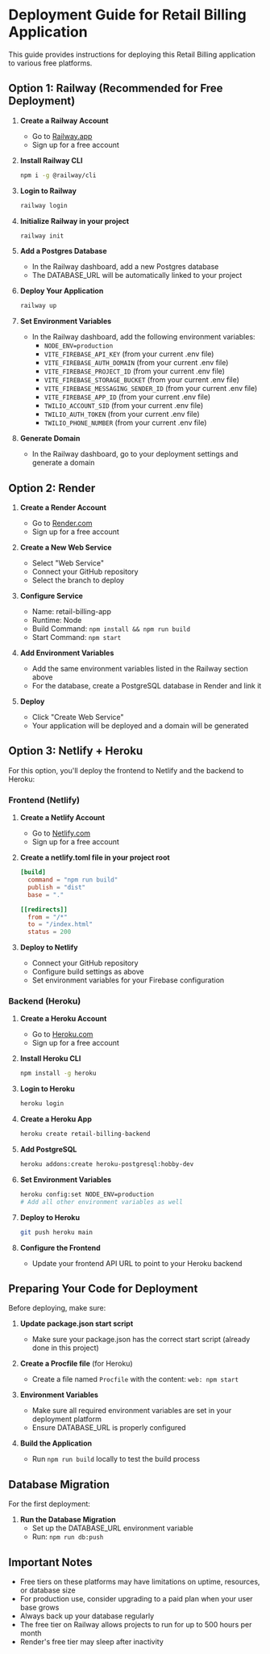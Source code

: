 # Deployment Guide for Retail Billing Application

This guide provides instructions for deploying this Retail Billing application to various free platforms.

## Option 1: Railway (Recommended for Free Deployment)

1. **Create a Railway Account**
   - Go to [Railway.app](https://railway.app/)
   - Sign up for a free account

2. **Install Railway CLI**
   ```bash
   npm i -g @railway/cli
   ```

3. **Login to Railway**
   ```bash
   railway login
   ```

4. **Initialize Railway in your project**
   ```bash
   railway init
   ```

5. **Add a Postgres Database**
   - In the Railway dashboard, add a new Postgres database
   - The DATABASE_URL will be automatically linked to your project

6. **Deploy Your Application**
   ```bash
   railway up
   ```

7. **Set Environment Variables**
   - In the Railway dashboard, add the following environment variables:
     - `NODE_ENV=production`
     - `VITE_FIREBASE_API_KEY` (from your current .env file)
     - `VITE_FIREBASE_AUTH_DOMAIN` (from your current .env file)
     - `VITE_FIREBASE_PROJECT_ID` (from your current .env file)
     - `VITE_FIREBASE_STORAGE_BUCKET` (from your current .env file)
     - `VITE_FIREBASE_MESSAGING_SENDER_ID` (from your current .env file)
     - `VITE_FIREBASE_APP_ID` (from your current .env file)
     - `TWILIO_ACCOUNT_SID` (from your current .env file)
     - `TWILIO_AUTH_TOKEN` (from your current .env file)
     - `TWILIO_PHONE_NUMBER` (from your current .env file)

8. **Generate Domain**
   - In the Railway dashboard, go to your deployment settings and generate a domain

## Option 2: Render

1. **Create a Render Account**
   - Go to [Render.com](https://render.com/)
   - Sign up for a free account

2. **Create a New Web Service**
   - Select "Web Service"
   - Connect your GitHub repository
   - Select the branch to deploy

3. **Configure Service**
   - Name: retail-billing-app
   - Runtime: Node
   - Build Command: `npm install && npm run build`
   - Start Command: `npm start`

4. **Add Environment Variables**
   - Add the same environment variables listed in the Railway section above
   - For the database, create a PostgreSQL database in Render and link it

5. **Deploy**
   - Click "Create Web Service"
   - Your application will be deployed and a domain will be generated

## Option 3: Netlify + Heroku

For this option, you'll deploy the frontend to Netlify and the backend to Heroku:

### Frontend (Netlify)

1. **Create a Netlify Account**
   - Go to [Netlify.com](https://netlify.com/)
   - Sign up for a free account

2. **Create a netlify.toml file in your project root**
   ```toml
   [build]
     command = "npm run build"
     publish = "dist"
     base = "."

   [[redirects]]
     from = "/*"
     to = "/index.html"
     status = 200
   ```

3. **Deploy to Netlify**
   - Connect your GitHub repository
   - Configure build settings as above
   - Set environment variables for your Firebase configuration

### Backend (Heroku)

1. **Create a Heroku Account**
   - Go to [Heroku.com](https://heroku.com/)
   - Sign up for a free account

2. **Install Heroku CLI**
   ```bash
   npm install -g heroku
   ```

3. **Login to Heroku**
   ```bash
   heroku login
   ```

4. **Create a Heroku App**
   ```bash
   heroku create retail-billing-backend
   ```

5. **Add PostgreSQL**
   ```bash
   heroku addons:create heroku-postgresql:hobby-dev
   ```

6. **Set Environment Variables**
   ```bash
   heroku config:set NODE_ENV=production
   # Add all other environment variables as well
   ```

7. **Deploy to Heroku**
   ```bash
   git push heroku main
   ```

8. **Configure the Frontend**
   - Update your frontend API URL to point to your Heroku backend

## Preparing Your Code for Deployment

Before deploying, make sure:

1. **Update package.json start script**
   - Make sure your package.json has the correct start script (already done in this project)

2. **Create a Procfile file** (for Heroku)
   - Create a file named `Procfile` with the content: `web: npm start`

3. **Environment Variables**
   - Make sure all required environment variables are set in your deployment platform
   - Ensure DATABASE_URL is properly configured

4. **Build the Application**
   - Run `npm run build` locally to test the build process

## Database Migration

For the first deployment:

1. **Run the Database Migration**
   - Set up the DATABASE_URL environment variable
   - Run: `npm run db:push`

## Important Notes

- Free tiers on these platforms may have limitations on uptime, resources, or database size
- For production use, consider upgrading to a paid plan when your user base grows
- Always back up your database regularly
- The free tier on Railway allows projects to run for up to 500 hours per month
- Render's free tier may sleep after inactivity